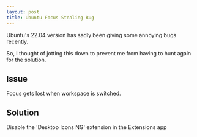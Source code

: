 ```yaml
---
layout: post
title: Ubuntu Focus Stealing Bug
---
```


Ubuntu's 22.04 version has sadly been giving some annoying bugs recently.

So, I thought of jotting this down to prevent me from having to hunt again for
the solution.

## Issue

Focus gets lost when workspace is switched.

## Solution

Disable the 'Desktop Icons NG' extension in the Extensions app
